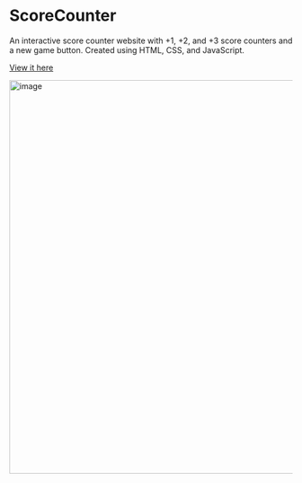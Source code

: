 # ScoreCounter
An interactive score counter website with +1, +2, and +3 score counters and a new game button. Created using HTML, CSS, and JavaScript.

[View it here](https://scorecounterweb.netlify.app/)

<img width="700" alt="image" src="https://github.com/joshwant/ScoreCounterWeb/assets/114653236/9b7a6568-ffa6-4ab1-8427-346c6f4e4e12">

